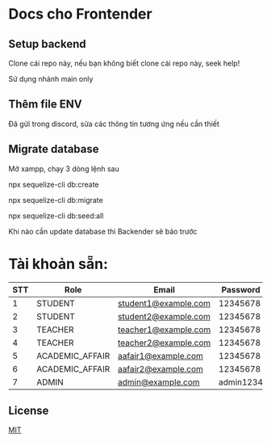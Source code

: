 # Docs cho Frontender

## Setup backend

Clone cái repo này, nếu bạn không biết clone cái repo này, seek help!

Sử dụng nhánh main only

## Thêm file ENV

Đã gửi trong discord, sửa các thông tin tương ứng nếu cần thiết

## Migrate database

Mở xampp, chạy 3 dòng lệnh sau

npx sequelize-cli db:create

npx sequelize-cli db:migrate

npx sequelize-cli db:seed:all

Khi nào cần update database thì Backender sẽ báo trước

# Tài khoản sẵn:

| STT | Role            | Email                | Password  |
| --- | --------------- | -------------------- | --------- |
| 1   | STUDENT         | student1@example.com | 12345678  |
| 2   | STUDENT         | student2@example.com | 12345678  |
| 3   | TEACHER         | teacher1@example.com | 12345678  |
| 4   | TEACHER         | teacher2@example.com | 12345678  |
| 5   | ACADEMIC_AFFAIR | aafair1@example.com  | 12345678  |
| 6   | ACADEMIC_AFFAIR | aafair2@example.com  | 12345678  |
| 7   | ADMIN           | admin@example.com    | admin1234 |

## License

[MIT](https://choosealicense.com/licenses/mit/)
